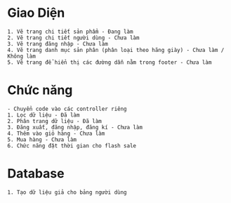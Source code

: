 # Giao Diện
    1. Vẽ trang chi tiết sản phẩm - Đang làm
    2. Vẽ trang chi tiết người dùng - Chưa làm
    3. Vẽ trang đăng nhập - Chưa làm
    4. Vẽ trang danh mục sản phân (phân loại theo hãng giày) - Chưa làm / Không làm
    5. Vẽ trang để hiển thị các đường dẫn nằm trong footer - Chưa làm

# Chức năng
    - Chuyển code vào các controller riêng
    1. Lọc dữ liệu - Đã làm
    2. Phân trang dữ liệu - Đã làm
    3. Đăng xuất, đăng nhập, đăng kí - Chưa làm
    4. Thêm vào giỏ hàng - Chưa làm 
    5. Mua hàng - Chưa làm
    6. Chức năng đặt thời gian cho flash sale


# Database
    1. Tạo dữ liệu giả cho bảng người dùng

